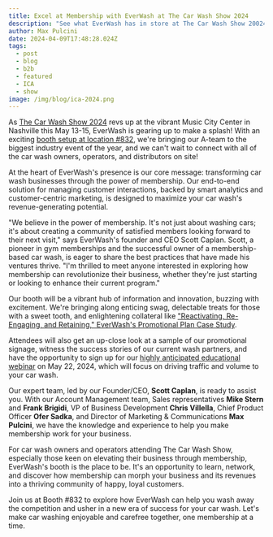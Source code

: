 ```yaml
---
title: Excel at Membership with EverWash at The Car Wash Show 2024
description: "See what EverWash has in store at The Car Wash Show 20024 Booth #832 "
author: Max Pulcini
date: 2024-04-09T17:48:28.024Z
tags:
  - post
  - blog
  - b2b
  - featured
  - ICA
  - show
image: /img/blog/ica-2024.png
---
```

As [The Car Wash Show 2024](https://thecarwashshow.com/) revs up at the vibrant Music City Center in Nashville this May 13-15, EverWash is gearing up to make a splash! With an exciting [booth setup at location #832](https://s23.a2zinc.net/clients/ICA/ICA2024/public/EventMap.aspx?shMode=E&ID=1339), we're bringing our A-team to the biggest industry event of the year, and we can't wait to connect with all of the car wash owners, operators, and distributors on site!

At the heart of EverWash's presence is our core message: transforming car wash businesses through the power of membership. Our end-to-end solution for managing customer interactions, backed by smart analytics and customer-centric marketing, is designed to maximize your car wash's revenue-generating potential.

"We believe in the power of membership. It's not just about washing cars; it's about creating a community of satisfied members looking forward to their next visit," says EverWash's founder and CEO Scott Caplan. Scott, a pioneer in gym memberships and the successful owner of a membership-based car wash, is eager to share the best practices that have made his ventures thrive. "I'm thrilled to meet anyone interested in exploring how membership can revolutionize their business, whether they're just starting or looking to enhance their current program."

Our booth will be a vibrant hub of information and innovation, buzzing with excitement. We're bringing along enticing swag, delectable treats for those with a sweet tooth, and enlightening collateral like ["Reactivating, Re-Engaging, and Retaining," EverWash's Promotional Plan Case Study](https://www.everwash.com/wash-owners/case-study). 

Attendees will also get an up-close look at a sample of our promotional signage, witness the success stories of our current wash partners, and have the opportunity to sign up for our [highly anticipated educational webinar](https://us06web.zoom.us/webinar/register/WN_FXFpOSZFR22bk6AX8Ft9kg) on May 22, 2024, which will focus on driving traffic and volume to your car wash.

Our expert team, led by our Founder/CEO, **Scott Caplan**, is ready to assist you. With our Account Management team, Sales representatives **Mike Stern** and **Frank Brigidi**, VP of Business Development **Chris Villella**, Chief Product Officer **Ofer Sadka**, and Director of Marketing & Communications **Max Pulcini**, we have the knowledge and experience to help you make membership work for your business.

For car wash owners and operators attending The Car Wash Show, especially those keen on elevating their business through membership, EverWash's booth is the place to be. It's an opportunity to learn, network, and discover how membership can morph your business and its revenues into a thriving community of happy, loyal customers.

Join us at Booth #832 to explore how EverWash can help you wash away the competition and usher in a new era of success for your car wash. Let's make car washing enjoyable and carefree together, one membership at a time.